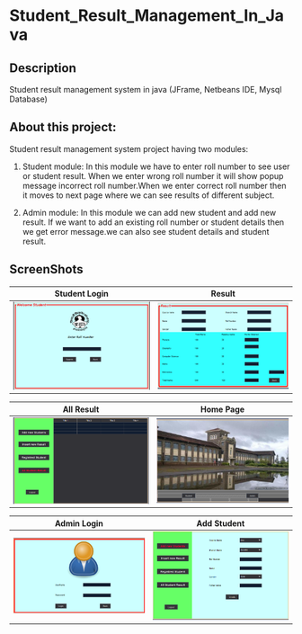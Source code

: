 # Student_Result_Management_In_Java


## Description
Student result management system in java (JFrame, Netbeans IDE, Mysql Database)

## About this project:
Student result management system project having two modules:
1. Student module:
In this module we have to enter roll number to see user or student result. When we enter wrong roll number it will show popup message incorrect roll number.When we enter correct roll number then it moves to next page where we can see results of different subject.

2. Admin module:
In this module we can add new student and add new result. If we want to add an existing roll number or student details then we get error message.we can also see student details and student result.

## ScreenShots
Student Login        |  Result 
:-------------------------:|:-------------------------:
![](https://raw.githubusercontent.com/Aditya664/Student_Result_Management_In_Java/master/Images/Screenshot%20(10).png)  |  ![](https://raw.githubusercontent.com/Aditya664/Student_Result_Management_In_Java/master/Images/Screenshot%20(11).png)

All Result                    |  Home Page
:-------------------------:|:-------------------------:
![](https://raw.githubusercontent.com/Aditya664/Student_Result_Management_In_Java/master/Images/Screenshot%20(12).png)  |  ![](https://raw.githubusercontent.com/Aditya664/Student_Result_Management_In_Java/master/Images/Screenshot%20(4).png)

Admin Login                   |  Add Student
:-------------------------:|:-------------------------:
![](https://raw.githubusercontent.com/Aditya664/Student_Result_Management_In_Java/master/Images/Screenshot%20(13).png)  |  ![](https://raw.githubusercontent.com/Aditya664/Student_Result_Management_In_Java/master/Images/Screenshot%20(8).png)


